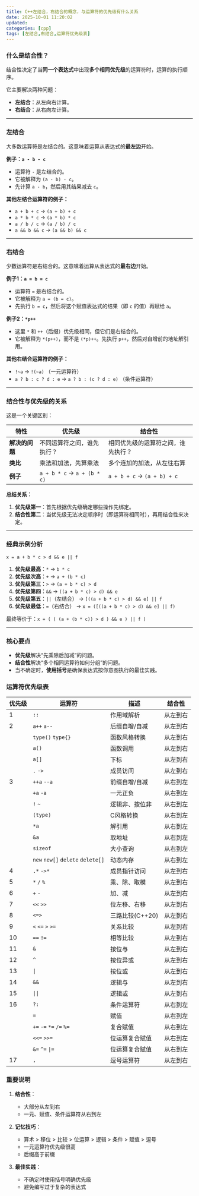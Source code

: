 ```yaml
---
title: C++左结合，右结合的概念，与运算符的优先级有什么关系
date: 2025-10-01 11:20:02
updated:
categories: [cpp]
tags: [左结合,右结合,运算符优先级表]
---
```

### 什么是结合性？

结合性决定了当**同一个表达式**中出现**多个相同优先级**的运算符时，运算的执行顺序。
<!-- more -->
它主要解决两种问题：
- **左结合**：从左向右计算。
- **右结合**：从右向左计算。

---

### 左结合

大多数运算符是左结合的。这意味着运算从表达式的**最左边**开始。

**例子：`a - b - c`**
- 运算符 `-` 是左结合的。
- 它被解释为 `(a - b) - c`。
- 先计算 `a - b`，然后用其结果减去 `c`。

**其他左结合运算符的例子：**
- `a + b + c` → `(a + b) + c`
- `a * b * c` → `(a * b) * c`
- `a / b / c` → `(a / b) / c`
- `a && b && c` → `(a && b) && c`

---

### 右结合

少数运算符是右结合的。这意味着运算从表达式的**最右边**开始。

**例子1：`a = b = c`**
- 运算符 `=` 是右结合的。
- 它被解释为 `a = (b = c)`。
- 先执行 `b = c`，然后将这个赋值表达式的结果（即 `c` 的值）再赋给 `a`。

**例子2：`*p++`**
- 这里 `*` 和 `++`（后缀）优先级相同，但它们是右结合的。
- 它被解释为 `*(p++)`，而不是 `(*p)++`。先执行 `p++`，然后对自增前的地址解引用。

**其他右结合运算符的例子：**
- `!~a` → `!(~a)` （一元运算符）
- `a ? b : c ? d : e` → `a ? b : (c ? d : e)` （条件运算符）

---

### 结合性与优先级的关系

这是一个关键区别：

| 特性 | 优先级 | 结合性 |
|------|--------|--------|
| **解决的问题** | 不同运算符之间，谁先执行？ | 相同优先级的运算符之间，谁先执行？ |
| **类比** | 乘法和加法，先算乘法 | 多个连加的加法，从左往右算 |
| **例子** | `a + b * c` → `a + (b * c)` | `a + b + c` → `(a + b) + c` |

**总结关系：**
1. **优先级第一**：首先根据优先级确定哪些操作先绑定。
2. **结合性第二**：当优先级无法决定顺序时（即运算符相同时），再用结合性来决定。

---

### 经典示例分析

`x = a + b * c > d && e || f`

1. **优先级最高**：`*` → `b * c`
2. **优先级次高**：`+` → `a + (b * c)`
3. **优先级第三**：`>` → `(a + b * c) > d`
4. **优先级第四**：`&&` → `((a + b * c) > d) && e`
5. **优先级第五**：`||`（左结合） → `[((a + b * c) > d) && e] || f`
6. **优先级最低**：`=`（右结合） → `x = ([((a + b * c) > d) && e] || f)`

最终等价于：`x = ( ( (a + (b * c)) > d ) && e ) || f )`

---

### 核心要点

- **优先级**解决“先乘除后加减”的问题。
- **结合性**解决“多个相同运算符如何分组”的问题。
- 当不确定时，**使用括号**是确保表达式按你意图执行的最佳实践。

### 运算符优先级表

| 优先级 | 运算符                               | 描述          | 结合性  |
| --- | --------------------------------- | ----------- | ---- |
| 1   | `::`                              | 作用域解析       | 从左到右 |
| 2   | `a++` `a--`                       | 后缀自增/自减     | 从左到右 |
|     | `type()` `type{}`                 | 函数风格转换      | 从左到右 |
|     | `a()`                             | 函数调用        | 从左到右 |
|     | `a[]`                             | 下标          | 从左到右 |
|     | `.` `->`                          | 成员访问        | 从左到右 |
| 3   | `++a` `--a`                       | 前缀自增/自减     | 从右到左 |
|     | `+a` `-a`                         | 一元正负        | 从右到左 |
|     | `!` `~`                           | 逻辑非、按位非     | 从右到左 |
|     | `(type)`                          | C风格转换       | 从右到左 |
|     | `*a`                              | 解引用         | 从右到左 |
|     | `&a`                              | 取地址         | 从右到左 |
|     | `sizeof`                          | 大小查询        | 从右到左 |
|     | `new` `new[]` `delete` `delete[]` | 动态内存        | 从右到左 |
| 4   | `.*` `->*`                        | 成员指针访问      | 从左到右 |
| 5   | `*` `/` `%`                       | 乘、除、取模      | 从左到右 |
| 6   | `+` `-`                           | 加、减         | 从左到右 |
| 7   | `<<` `>>`                         | 位左移、右移      | 从左到右 |
| 8   | `<=>`                             | 三路比较(C++20) | 从左到右 |
| 9   | `<` `<=` `>` `>=`                 | 关系比较        | 从左到右 |
| 10  | `==` `!=`                         | 相等比较        | 从左到右 |
| 11  | `&`                               | 按位与         | 从左到右 |
| 12  | `^`                               | 按位异或        | 从左到右 |
| 13  | `\|`                              | 按位或         | 从左到右 |
| 14  | `&&`                              | 逻辑与         | 从左到右 |
| 15  | `\|\|`                            | 逻辑或         | 从左到右 |
| 16  | `?:`                              | 条件运算符       | 从右到左 |
|     | `=`                               | 赋值          | 从右到左 |
|     | `+=` `-=` `*=` `/=` `%=`          | 复合赋值        | 从右到左 |
|     | `<<=` `>>=`                       | 位运算复合赋值     | 从右到左 |
|     | `&=` `^=` `\|=`                   | 位运算复合赋值     | 从右到左 |
| 17  | `,`                               | 逗号运算符       | 从左到右 |
### **重要说明**
1. **结合性**：
   - 大部分从左到右
   - 一元、赋值、条件运算符从右到左

2. **记忆技巧**：
   - 算术 > 移位 > 比较 > 位运算 > 逻辑 > 条件 > 赋值 > 逗号
   - 一元运算符优先级很高
   - 后缀高于前缀

3. **最佳实践**：
   - 不确定时使用括号明确优先级
   - 避免编写过于复杂的表达式